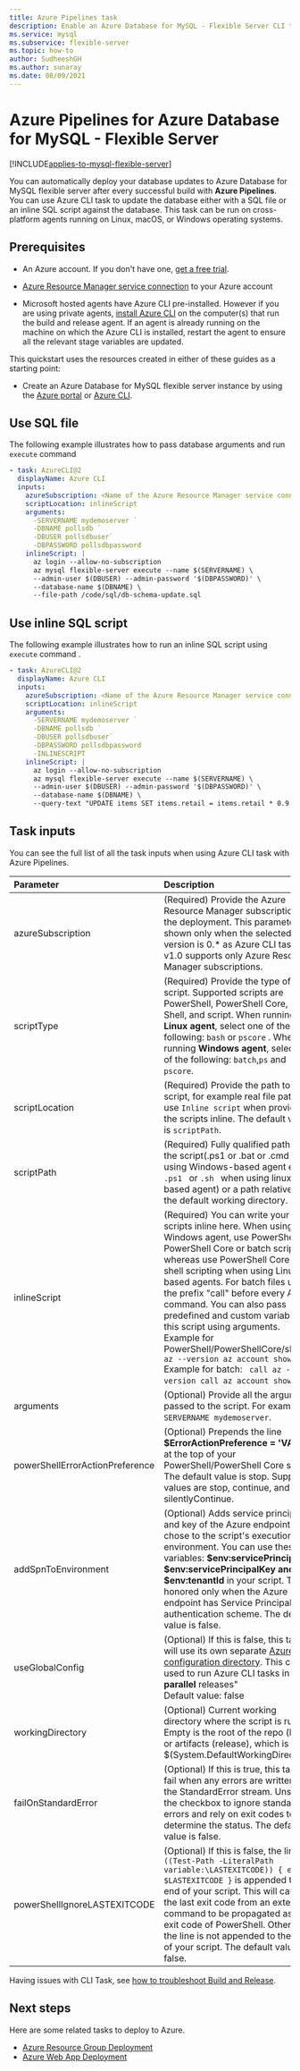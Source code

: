 ```yaml
---
title: Azure Pipelines task
description: Enable an Azure Database for MySQL - Flexible Server CLI task for using with Azure Pipelines.
ms.service: mysql
ms.subservice: flexible-server
ms.topic: how-to
author: SudheeshGH
ms.author: sunaray
ms.date: 08/09/2021
---
```


# Azure Pipelines for Azure Database for MySQL - Flexible Server

[!INCLUDE[applies-to-mysql-flexible-server](../includes/applies-to-mysql-flexible-server.md)]

You can automatically deploy your database updates to Azure Database for MySQL flexible server after every successful build with **Azure Pipelines**. You can use Azure CLI task to update the database either with a SQL file or an inline SQL script against the database. This task  can be run on cross-platform agents running on Linux, macOS, or Windows operating systems.

## Prerequisites

- An Azure account. If you don't have one, [get a free trial](https://azure.microsoft.com/free/).

- [Azure Resource Manager service connection](/azure/devops/pipelines/library/connect-to-azure) to your Azure account
- Microsoft hosted agents have Azure CLI pre-installed. However if you are using private agents, [install Azure CLI](/cli/azure/install-azure-cli) on the computer(s) that run the build and release agent. If an agent is already running on the machine on which the Azure CLI is installed, restart the agent to ensure all the relevant stage variables are updated.
  
This quickstart uses the resources created in either of these guides as a starting point:

- Create an Azure Database for MySQL flexible server instance by using the [Azure portal](./quickstart-create-server-portal.md) or [Azure CLI](./quickstart-create-server-cli.md).

## Use SQL file

The following example illustrates how to pass database arguments and run ```execute``` command  

```yaml
- task: AzureCLI@2
  displayName: Azure CLI
  inputs:
    azureSubscription: <Name of the Azure Resource Manager service connection>
    scriptLocation: inlineScript
    arguments:
      -SERVERNAME mydemoserver `
      -DBNAME pollsdb `
      -DBUSER pollsdbuser`
      -DBPASSWORD pollsdbpassword
    inlineScript: |
      az login --allow-no-subscription
      az mysql flexible-server execute --name $(SERVERNAME) \
      --admin-user $(DBUSER) --admin-password '$(DBPASSWORD)' \
      --database-name $(DBNAME) \
      --file-path /code/sql/db-schema-update.sql
```

## Use inline SQL script

The following example illustrates how to run an inline SQL script using ```execute```  command . 

```yaml
- task: AzureCLI@2
  displayName: Azure CLI
  inputs:
    azureSubscription: <Name of the Azure Resource Manager service connection>
    scriptLocation: inlineScript
    arguments:
      -SERVERNAME mydemoserver `
      -DBNAME pollsdb `
      -DBUSER pollsdbuser`
      -DBPASSWORD pollsdbpassword
      -INLINESCRIPT 
    inlineScript: |
      az login --allow-no-subscription
      az mysql flexible-server execute --name $(SERVERNAME) \
      --admin-user $(DBUSER) --admin-password '$(DBPASSWORD)' \
      --database-name $(DBNAME) \
      --query-text "UPDATE items SET items.retail = items.retail * 0.9 WHERE items.id =100;" 
```

## Task inputs

You can see the full list of all the task inputs when using Azure CLI task with Azure Pipelines. 

| Parameter            | Description         | 
| :------------------- | :-------------------|
| azureSubscription| (Required) Provide the Azure Resource Manager subscription for the deployment. This parameter is shown only when the selected task version is 0.* as Azure CLI task v1.0 supports only Azure Resource Manager subscriptions. |
|scriptType| (Required) Provide the type of script. Supported scripts are PowerShell, PowerShell Core, Bat, Shell, and script. When running on a **Linux agent**, select one of the following: ```bash``` or  ```pscore``` . When running **Windows agent**, select one of the following: ```batch```,```ps``` and ```pscore```. |
|scriptLocation| (Required) Provide the path to script, for example real file path or use ```Inline script``` when providing the scripts inline. The default value is ```scriptPath```. |
|scriptPath| (Required) Fully qualified path of the script(.ps1 or .bat or .cmd when using Windows-based agent else <code>.ps1 </code> or <code>.sh </code> when using linux-based agent) or a path relative to the default working directory. |
|inlineScript|(Required) You can write your scripts inline here. When using Windows agent, use PowerShell or PowerShell Core or batch scripting whereas use PowerShell Core or shell scripting when using Linux-based agents. For batch files use the prefix \"call\" before every Azure command. You can also pass predefined and custom variables to this script using arguments. <br/>Example for PowerShell/PowerShellCore/shell:``` az --version az account show``` <br/>Example for batch: ``` call az --version call az account show```. |
| arguments| (Optional) Provide all the arguments passed to the script. For examples ```-SERVERNAME mydemoserver```. |
|powerShellErrorActionPreference| (Optional) Prepends the line <b>$ErrorActionPreference = 'VALUE'</b> at the top of your PowerShell/PowerShell Core script. The default value is stop. Supported values are stop, continue, and silentlyContinue. |
|addSpnToEnvironment|(Optional) Adds service principal ID and key of the Azure endpoint you chose to the script's execution environment. You can use these variables: <b>$env:servicePrincipalId, $env:servicePrincipalKey and $env:tenantId</b> in your script. This is honored only when the Azure endpoint has Service Principal authentication scheme. The default value is false.|
|useGlobalConfig|(Optional) If this is false, this task will use its own separate <a href= "/cli/azure/azure-cli-configuration#cli-configuration-file">Azure CLI configuration directory</a>. This can be used to run Azure CLI tasks in <b>parallel</b> releases" <br/>Default value: false</td>
|workingDirectory| (Optional) Current working directory where the script is run.  Empty is the root of the repo (build) or artifacts (release), which is $(System.DefaultWorkingDirectory). |
|failOnStandardError|(Optional) If this is true, this task will fail when any errors are written to the StandardError stream. Unselect the checkbox to ignore standard errors and rely on exit codes to determine the status. The default value is false.|
|powerShellIgnoreLASTEXITCODE| (Optional) If this is false, the line <code>if ((Test-Path -LiteralPath variable:\\LASTEXITCODE)) { exit $LASTEXITCODE }</code> is appended to the end of your script. This will cause the last exit code from an external command to be propagated as the exit code of PowerShell. Otherwise the line is not appended to the end of your script. The default value is false. |


Having issues with CLI Task, see [how to troubleshoot Build and Release](/azure/devops/pipelines/troubleshooting/troubleshooting).

## Next steps 
Here are some related tasks to deploy to Azure. 

- [Azure Resource Group Deployment](/azure/devops/pipelines/tasks/deploy/azure-resource-group-deployment)
- [Azure Web App Deployment](/azure/devops/pipelines/tasks/deploy/azure-rm-web-app-deployment)
